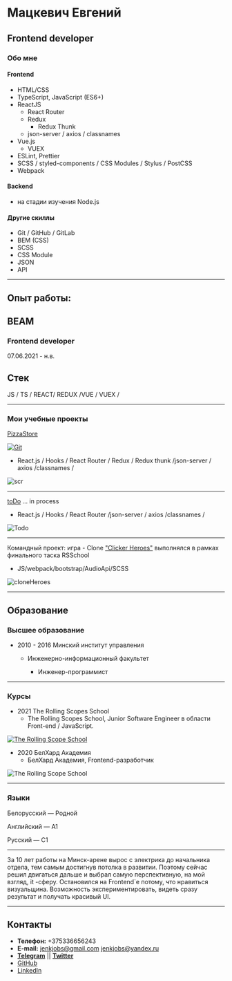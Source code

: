 # Мацкевич Евгений

## Frontend developer

### Обо мне

#### Frontend

- HTML/CSS
- TypeScript, JavaScript (ES6+)
- ReactJS
  - React Router
  - Redux
    - Redux Thunk
  - json-server / axios / classnames
- Vue.js
  - VUEX
- ESLint, Prettier
- SCSS / styled-components / CSS Modules / Stylus / PostCSS
- Webpack

#### Backend

- на стадии изучения Node.js

#### Другие скиллы

- Git / GitHub / GitLab
- BEM (CSS)
- SCSS
- CSS Module
- JSON
- API

---
## Опыт работы:

## BEAM
  ### Frontend developer

  07.06.2021 - н.в.
  ## Стек

  JS / TS / REACT/ REDUX /VUE / VUEX / 

---
### Мои учебные проекты

[PizzaStore](https://pizzas-store.herokuapp.com)

[![Git](.\assets\GitHub-Mark-32px.png "project on git")](https://github.com/JenkJS/pizza-store)

- React.js / Hooks / React Router / Redux / Redux thunk /json-server / axios /classnames /

![scr](.\assets\pizzaStore.png)

---

[toDo](https://github.com/JenkJS/todo) ... in process

- React.js / Hooks / React Router /json-server / axios /classnames /

![Todo](.\assets\toDo.png)

---

Командный проект: игра - Clone ["Clicker Heroes"](https://doleur.github.io/rsclone/) выполнялся в рамках финального таска RSSchool

- JS/webpack/bootstrap/AudioApi/SCSS

![cloneHeroes](.\assets\cloneHeroes.png "Clicker Heroes")

---

## Образование

### Высшее образование

- 2010 - 2016 Минский институт управления

  - Инженерно-информационный факультет

    - Инженер-программист

---

### Курсы

- 2021 The Rolling Scopes School
  - The Rolling Scopes School, Junior Software Engineer в области Front-end / JavaScript.

[![The Rolling Scope School](.\assets\trss.png "certificate")](https://app.rs.school/certificate/63gyipsq)

- 2020 БелХард Академия
  - БелХард Академия, Frontend-разработчик

![The Rolling Scope School](.\assets\belhard.jpg "certificate")

---

### Языки

Белорусский — Родной

Английский — A1

Русский — C1

---

За 10 лет работы на Минск-арене вырос с электрика до начальника отдела, тем самым достигнув потолка в развитии. Поэтому сейчас решил двигаться дальше и выбрал самую перспективную, на мой взгляд, it -сферу.
Остановился на Frontend`е потому, что нравиться визуальщина. Возможность экспериментировать, видеть сразу результат и получать красивый UI.

---

## Контакты

- **Телефон:** +375336656243
- **E-mail:** <jenkjobs@gmail.com> <jenkjobs@yandex.ru>
- **[Telegram](https://t.me/JenkDi)** || **[Twitter](https://twitter.com/Jenk_JS)**
- [GitHub](https://github.com/JenkJS)
- [LinkedIn](https://www.linkedin.com/in/jenkjs/)
